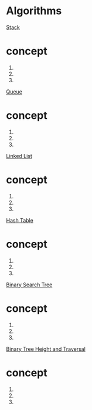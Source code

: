 # Algorithms

[Stack](https://www.youtube.com/watch?v=Gj5qBheGOEo&list=PLWKjhJtqVAbkso-IbgiiP48n-O-JQA9PJ&index=1)
# concept
1.
2.
3.


[Queue](https://www.youtube.com/watch?v=bK7I79hcm08&list=PLWKjhJtqVAbkso-IbgiiP48n-O-JQA9PJ&index=3)
# concept
1.
2.
3.


[Linked List](https://www.youtube.com/watch?v=9YddVVsdG5A&list=PLWKjhJtqVAbkso-IbgiiP48n-O-JQA9PJ&index=8)
# concept
1.
2.
3.


[Hash Table](https://www.youtube.com/watch?v=F95z5Wxd9ks&list=PLWKjhJtqVAbkso-IbgiiP48n-O-JQA9PJ&index=7)
# concept
1.
2.
3.


[Binary Search Tree](https://www.youtube.com/watch?v=5cU1ILGy6dM&list=PLWKjhJtqVAbkso-IbgiiP48n-O-JQA9PJ&index=4)
# concept
1.
2.
3.


[Binary Tree Height and Traversal](https://www.youtube.com/watch?v=Aagf3RyK3Lw&list=PLWKjhJtqVAbkso-IbgiiP48n-O-JQA9PJ&index=5) 
# concept
1.
2.
3.